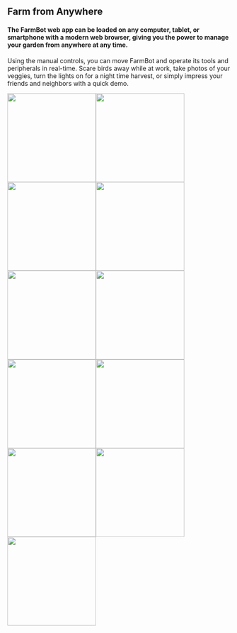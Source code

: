 ## Farm from Anywhere

#### The FarmBot web app can be loaded on any computer, tablet, or smartphone with a modern web browser, giving you the power to manage your garden from anywhere at any time.

Using the manual controls, you can move FarmBot and operate its tools and peripherals in real-time. Scare birds away while at work, take photos of your veggies, turn the lights on for a night time harvest, or simply impress your friends and neighbors with a quick demo.

<div>
  <img style="float:left;" width="200" src="https://github.com/utmdev/farm_bot/blob/master/splash.png"/>
  <img style="float:left;" width="200" src="https://github.com/utmdev/farm_bot/blob/master/login.png"/>
  <img style="float:left;" width="200" src="https://github.com/utmdev/farm_bot/blob/master/main_menu.png"/>
  <img style="float:left;" width="200" src="https://github.com/utmdev/farm_bot/blob/master/no_plants.png"/>
  <img style="float:left;" width="200" src="https://github.com/utmdev/farm_bot/blob/master/add_plant.png"/>
  <img style="float:left;" width="200" src="https://github.com/utmdev/farm_bot/blob/master/update_parameters.png"/>
  <img style="float:left;" width="200" src="https://github.com/utmdev/farm_bot/blob/master/status.png"/>
  <img style="float:left;" width="200" src="https://github.com/utmdev/farm_bot/blob/master/no_parameters.png"/>
  <img style="float:left;" width="200" src="https://github.com/utmdev/farm_bot/blob/master/events.png"/>
  <img style="float:left;" width="200" src="https://github.com/utmdev/farm_bot/blob/master/video.png"/>
  <img style="float:left;" width="200" src="https://github.com/utmdev/farm_bot/blob/master/status.png"/>
</div>

